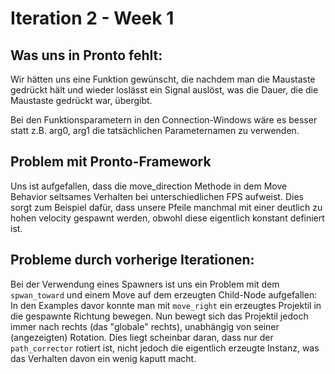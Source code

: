 # Iteration 2 - Week 1

## Was uns in Pronto fehlt:

Wir hätten uns eine Funktion gewünscht, die nachdem man die Maustaste gedrückt hält und wieder loslässt ein Signal auslöst, was die Dauer, die die Maustaste gedrückt war, übergibt.

Bei den Funktionsparametern in den Connection-Windows wäre es besser statt z.B. arg0, arg1 die tatsächlichen Parameternamen zu verwenden. 

## Problem mit Pronto-Framework

Uns ist aufgefallen, dass die move_direction Methode in dem Move Behavior seltsames Verhalten bei unterschiedlichen FPS aufweist. Dies sorgt zum Beispiel dafür, dass unsere Pfeile manchmal mit einer deutlich zu hohen velocity gespawnt werden, obwohl diese eigentlich konstant definiert ist.

## Probleme durch vorherige Iterationen:

Bei der Verwendung eines Spawners ist uns ein Problem mit dem `spwan_toward` und einem Move auf dem erzeugten Child-Node aufgefallen: In den Examples davor konnte man mit `move_right` ein erzeugtes Projektil in die gespawnte Richtung bewegen. Nun bewegt sich das Projektil jedoch immer nach rechts (das "globale" rechts), unabhängig von seiner (angezeigten) Rotation. Dies liegt scheinbar daran, dass nur der `path_corrector` rotiert ist, nicht jedoch die eigentlich erzeugte Instanz, was das Verhalten davon ein wenig kaputt macht.
